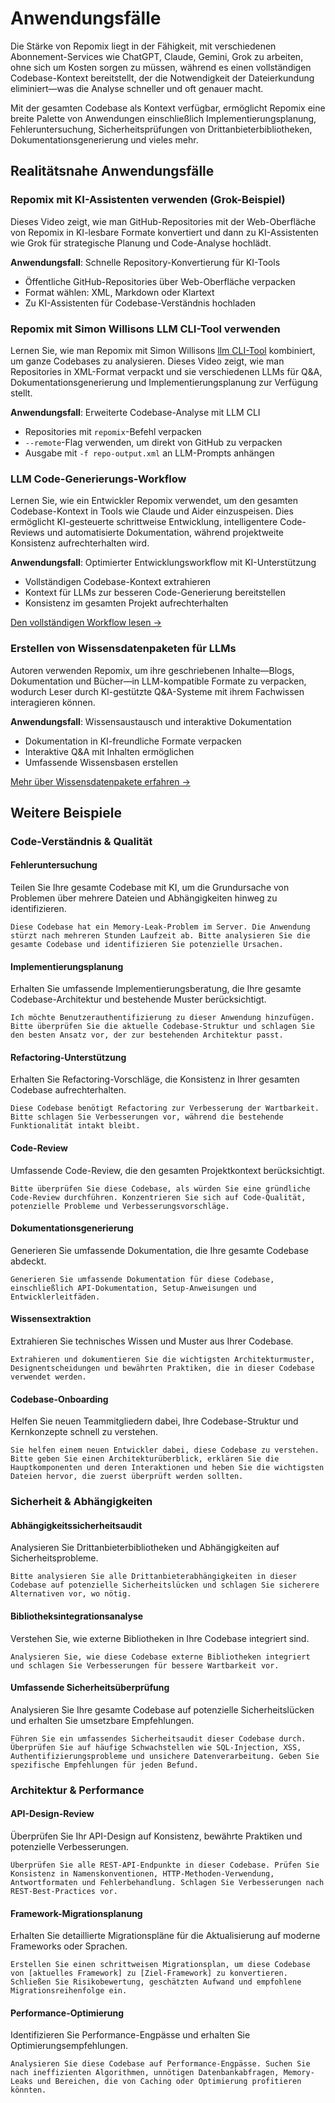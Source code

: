 <script setup>
import YouTubeVideo from '../../../components/YouTubeVideo.vue';
</script>

# Anwendungsfälle

Die Stärke von Repomix liegt in der Fähigkeit, mit verschiedenen Abonnement-Services wie ChatGPT, Claude, Gemini, Grok zu arbeiten, ohne sich um Kosten sorgen zu müssen, während es einen vollständigen Codebase-Kontext bereitstellt, der die Notwendigkeit der Dateierkundung eliminiert—was die Analyse schneller und oft genauer macht.

Mit der gesamten Codebase als Kontext verfügbar, ermöglicht Repomix eine breite Palette von Anwendungen einschließlich Implementierungsplanung, Fehleruntersuchung, Sicherheitsprüfungen von Drittanbieterbibliotheken, Dokumentationsgenerierung und vieles mehr.


## Realitätsnahe Anwendungsfälle

### Repomix mit KI-Assistenten verwenden (Grok-Beispiel)
Dieses Video zeigt, wie man GitHub-Repositories mit der Web-Oberfläche von Repomix in KI-lesbare Formate konvertiert und dann zu KI-Assistenten wie Grok für strategische Planung und Code-Analyse hochlädt.

**Anwendungsfall**: Schnelle Repository-Konvertierung für KI-Tools
- Öffentliche GitHub-Repositories über Web-Oberfläche verpacken
- Format wählen: XML, Markdown oder Klartext
- Zu KI-Assistenten für Codebase-Verständnis hochladen

<YouTubeVideo video-id="XTifjfeMp4M" :start="488" />

### Repomix mit Simon Willisons LLM CLI-Tool verwenden
Lernen Sie, wie man Repomix mit Simon Willisons [llm CLI-Tool](https://github.com/simonw/llm) kombiniert, um ganze Codebases zu analysieren. Dieses Video zeigt, wie man Repositories in XML-Format verpackt und sie verschiedenen LLMs für Q&A, Dokumentationsgenerierung und Implementierungsplanung zur Verfügung stellt.

**Anwendungsfall**: Erweiterte Codebase-Analyse mit LLM CLI
- Repositories mit `repomix`-Befehl verpacken
- `--remote`-Flag verwenden, um direkt von GitHub zu verpacken
- Ausgabe mit `-f repo-output.xml` an LLM-Prompts anhängen

<YouTubeVideo video-id="UZ-9U1W0e4o" :start="592" />

### LLM Code-Generierungs-Workflow
Lernen Sie, wie ein Entwickler Repomix verwendet, um den gesamten Codebase-Kontext in Tools wie Claude und Aider einzuspeisen. Dies ermöglicht KI-gesteuerte schrittweise Entwicklung, intelligentere Code-Reviews und automatisierte Dokumentation, während projektweite Konsistenz aufrechterhalten wird.

**Anwendungsfall**: Optimierter Entwicklungsworkflow mit KI-Unterstützung
- Vollständigen Codebase-Kontext extrahieren
- Kontext für LLMs zur besseren Code-Generierung bereitstellen
- Konsistenz im gesamten Projekt aufrechterhalten

[Den vollständigen Workflow lesen →](https://harper.blog/2025/02/16/my-llm-codegen-workflow-atm/)

### Erstellen von Wissensdatenpaketen für LLMs
Autoren verwenden Repomix, um ihre geschriebenen Inhalte—Blogs, Dokumentation und Bücher—in LLM-kompatible Formate zu verpacken, wodurch Leser durch KI-gestützte Q&A-Systeme mit ihrem Fachwissen interagieren können.

**Anwendungsfall**: Wissensaustausch und interaktive Dokumentation
- Dokumentation in KI-freundliche Formate verpacken
- Interaktive Q&A mit Inhalten ermöglichen
- Umfassende Wissensbasen erstellen

[Mehr über Wissensdatenpakete erfahren →](https://lethain.com/competitive-advantage-author-llms/)


## Weitere Beispiele

### Code-Verständnis & Qualität

#### Fehleruntersuchung
Teilen Sie Ihre gesamte Codebase mit KI, um die Grundursache von Problemen über mehrere Dateien und Abhängigkeiten hinweg zu identifizieren.

```
Diese Codebase hat ein Memory-Leak-Problem im Server. Die Anwendung stürzt nach mehreren Stunden Laufzeit ab. Bitte analysieren Sie die gesamte Codebase und identifizieren Sie potenzielle Ursachen.
```

#### Implementierungsplanung
Erhalten Sie umfassende Implementierungsberatung, die Ihre gesamte Codebase-Architektur und bestehende Muster berücksichtigt.

```
Ich möchte Benutzerauthentifizierung zu dieser Anwendung hinzufügen. Bitte überprüfen Sie die aktuelle Codebase-Struktur und schlagen Sie den besten Ansatz vor, der zur bestehenden Architektur passt.
```

#### Refactoring-Unterstützung
Erhalten Sie Refactoring-Vorschläge, die Konsistenz in Ihrer gesamten Codebase aufrechterhalten.

```
Diese Codebase benötigt Refactoring zur Verbesserung der Wartbarkeit. Bitte schlagen Sie Verbesserungen vor, während die bestehende Funktionalität intakt bleibt.
```

#### Code-Review
Umfassende Code-Review, die den gesamten Projektkontext berücksichtigt.

```
Bitte überprüfen Sie diese Codebase, als würden Sie eine gründliche Code-Review durchführen. Konzentrieren Sie sich auf Code-Qualität, potenzielle Probleme und Verbesserungsvorschläge.
```

#### Dokumentationsgenerierung
Generieren Sie umfassende Dokumentation, die Ihre gesamte Codebase abdeckt.

```
Generieren Sie umfassende Dokumentation für diese Codebase, einschließlich API-Dokumentation, Setup-Anweisungen und Entwicklerleitfäden.
```

#### Wissensextraktion
Extrahieren Sie technisches Wissen und Muster aus Ihrer Codebase.

```
Extrahieren und dokumentieren Sie die wichtigsten Architekturmuster, Designentscheidungen und bewährten Praktiken, die in dieser Codebase verwendet werden.
```

#### Codebase-Onboarding
Helfen Sie neuen Teammitgliedern dabei, Ihre Codebase-Struktur und Kernkonzepte schnell zu verstehen.

```
Sie helfen einem neuen Entwickler dabei, diese Codebase zu verstehen. Bitte geben Sie einen Architekturüberblick, erklären Sie die Hauptkomponenten und deren Interaktionen und heben Sie die wichtigsten Dateien hervor, die zuerst überprüft werden sollten.
```

### Sicherheit & Abhängigkeiten

#### Abhängigkeitssicherheitsaudit
Analysieren Sie Drittanbieterbibliotheken und Abhängigkeiten auf Sicherheitsprobleme.

```
Bitte analysieren Sie alle Drittanbieterabhängigkeiten in dieser Codebase auf potenzielle Sicherheitslücken und schlagen Sie sicherere Alternativen vor, wo nötig.
```

#### Bibliotheksintegrationsanalyse
Verstehen Sie, wie externe Bibliotheken in Ihre Codebase integriert sind.

```
Analysieren Sie, wie diese Codebase externe Bibliotheken integriert und schlagen Sie Verbesserungen für bessere Wartbarkeit vor.
```

#### Umfassende Sicherheitsüberprüfung
Analysieren Sie Ihre gesamte Codebase auf potenzielle Sicherheitslücken und erhalten Sie umsetzbare Empfehlungen.

```
Führen Sie ein umfassendes Sicherheitsaudit dieser Codebase durch. Überprüfen Sie auf häufige Schwachstellen wie SQL-Injection, XSS, Authentifizierungsprobleme und unsichere Datenverarbeitung. Geben Sie spezifische Empfehlungen für jeden Befund.
```

### Architektur & Performance

#### API-Design-Review
Überprüfen Sie Ihr API-Design auf Konsistenz, bewährte Praktiken und potenzielle Verbesserungen.

```
Überprüfen Sie alle REST-API-Endpunkte in dieser Codebase. Prüfen Sie Konsistenz in Namenskonventionen, HTTP-Methoden-Verwendung, Antwortformaten und Fehlerbehandlung. Schlagen Sie Verbesserungen nach REST-Best-Practices vor.
```

#### Framework-Migrationsplanung
Erhalten Sie detaillierte Migrationspläne für die Aktualisierung auf moderne Frameworks oder Sprachen.

```
Erstellen Sie einen schrittweisen Migrationsplan, um diese Codebase von [aktuelles Framework] zu [Ziel-Framework] zu konvertieren. Schließen Sie Risikobewertung, geschätzten Aufwand und empfohlene Migrationsreihenfolge ein.
```

#### Performance-Optimierung
Identifizieren Sie Performance-Engpässe und erhalten Sie Optimierungsempfehlungen.

```
Analysieren Sie diese Codebase auf Performance-Engpässe. Suchen Sie nach ineffizienten Algorithmen, unnötigen Datenbankabfragen, Memory-Leaks und Bereichen, die von Caching oder Optimierung profitieren könnten.
```